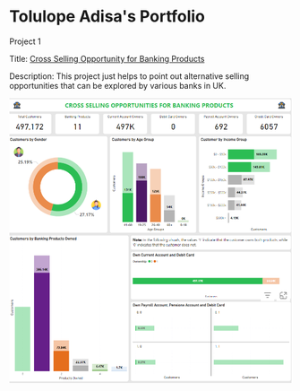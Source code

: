 # Tolulope Adisa's Portfolio
Project 1

Title: [Cross Selling Opportunity for Banking Products](https://app.powerbi.com/view?r=eyJrIjoiMzA2NDlkOTItZWQyYi00YmQwLWIyZTAtOTZjOTFjY2Y1OTdkIiwidCI6ImRmODY3OWNkLWE4MGUtNDVkOC05OWFjLWM4M2VkN2ZmOTVhMCJ9)

Description: This project just helps to point out alternative selling opportunities that can be explored by various banks in UK.

![Dashboard](dashboard.PNG)
